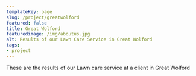 ```yaml
---
templateKey: page
slug: /project/greatwolford
featured: false
title: Great Wolford
featuredimage: /img/aboutus.jpg
alt: Results of our Lawn Care Service in Great Wolford
tags:
- project
---
```

These are the results of our Lawn care service at a client in Great Wolford


